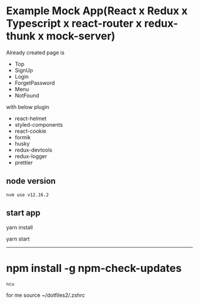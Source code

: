 
# Example Mock App(React x Redux x Typescript x react-router x redux-thunk x mock-server)

Already created page is

- Top
- SignUp
- Login
- ForgetPassword
- Menu
- NotFound


with below plugin

- react-helmet
- styled-components
- react-cookie
- formik
- husky
- redux-devtools
- redux-logger
- prettier

## node version

`nvm use v12.16.2`

## start app

yarn install

yarn start


---
# npm install -g npm-check-updates

`ncu`

for me
source ~/dotfiles2/.zshrc
